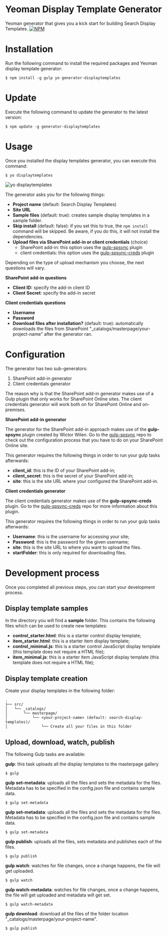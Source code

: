 # Yeoman Display Template Generator
Yeoman generator that gives you a kick start for building Search Display Templates.
[![NPM](https://nodei.co/npm/generator-displaytemplates.png?compact=true)](https://nodei.co/npm/generator-displaytemplates/)

# Installation
Run the following command to install the required packages and Yeoman display template generator:

```$ npm install -g gulp yo generator-displaytemplates```

# Update
Execute the following command to update the generator to the latest version:

```$ npm update -g generator-displaytemplates```

# Usage
Once you installed the display templates generator, you can execute this command:

```$ yo displaytemplates```

![yo displaytemplates](img/generator-init.png "yo displaytemplates")

The generator asks you for the following things:
- **Project name** (default: Search Display Templates)
- **Site URL**
- **Sample files** (default: true): creates sample display templates in a sample folder.
- **Skip install** (default: false): if you set this to true, the ``npm install`` command will be skipped. Be aware, if you do this, it will not install the dependencies.
- **Upload files via SharePoint add-in or client credentials** (choice)
    - SharePoint add-in: this option uses the [gulp-spsync](https://github.com/wictorwilen/gulp-spsync) plugin
    - client credentials: this option uses the [gulp-spsync-creds](https://github.com/estruyf/gulp-spsync-creds) plugin

Depending on the type of upload mechanism you choose, the next questions will vary.

**SharePoint add-in questions**
- **Client ID:** specify the add-in client ID
- **Client Secret**: specify the add-in secret

**Client credentials questions**
- **Username**
- **Password**
- **Download files after installation?** (default: true): automatically downloads the files from SharePoint "_catalogs/masterpage/your-project-name" after the generator ran.

# Configuration
The generator has two sub-generators:
1. SharePoint add-in generator
1. Client credentials generator

The reason why is that the SharePoint add-in generator makes use of a Gulp plugin that only works for SharePoint Online sites. The client credentials generator will work both on for SharePoint Online and on-premises.

**SharePoint add-in generator**

The generator for the SharePoint add-in approach makes use of the **gulp-spsync** plugin created by Wictor Wilen. Go to the [gulp-spsync](https://github.com/wictorwilen/gulp-spsync) repo to check out the configuration process that you have to do on your SharePoint Online site.

This generator requires the following things in order to run your gulp tasks afterwards:
- **client_id**: this is the ID of your SharePoint add-in;
- **client_secret**: this is the secret of your SharePoint add-in;
- **site**: this is the site URL where your configured the SharePoint add-in.

**Client credentials generator**

The client credentials generator makes use of the **gulp-spsync-creds** plugin. Go to the [gulp-spsync-creds](https://github.com/estruyf/gulp-spsync-creds) repo for more information about this plugin.

This generator requires the following things in order to run your gulp tasks afterwards:
- **Username**: this is the username for accessing your site;
- **Password**: this is the password for the given username;
- **site**: this is the site URL to where you want to upload the files.
- **startFolder**: this is only required for downloading files.

# Development process
Once you completed all previous steps, you can start your development process.

## Display template samples
In the directory you will find a **sample** folder. This contains the following files which can be used to create new templates:
- **control_starter.html**: this is a starter control display template;
- **item_starter.html**: this is a starter item display template;
- **control_minimal.js**: this is a starter control JavaScript display template (this template does not require a HTML file);
- **item_minimal.js**: this is a starter item JavaScript display template (this template does not require a HTML file);

## Display template creation
Create your display templates in the following folder:
```
.
├── src/
│   └── _catalogs/
│       └── masterpage/
│           └── <your-project-name> (default: search-display-templates)/ 
│               └── Create all your files in this folder
```

## Upload, download, watch, publish
The following Gulp tasks are available:

**gulp**: this task uploads all the display templates to the masterpage gallery
```
$ gulp
```

**gulp set-metadata**: uploads all the files and sets the metadata for the files. Metadata has to be specified in the config.json file and contains sample data.
```
$ gulp set-metadata
```

**gulp set-metadata**: uploads all the files and sets the metadata for the files. Metadata has to be specified in the config.json file and contains sample data.
```
$ gulp set-metadata
```

**gulp publish**: uploads all the files, sets metadata and publishes each of the files.
```
$ gulp publish
```

**gulp watch**: watches for file changes, once a change happens, the file will get uploaded. 
```
$ gulp watch
```

**gulp watch-metadata**: watches for file changes, once a change happens, the file will get uploaded and metadata will get set.
```
$ gulp watch-metadata
```

**gulp download**: download all the files of the folder location "_catalogs/masterpage/your-project-name".
```
$ gulp publish
```